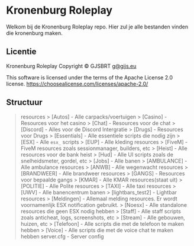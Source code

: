 # Kronenburg Roleplay
Welkom bij de Kronenburg Roleplay repo. Hier zul je alle bestanden vinden die kronenburg maken.

## Licentie
Kronenburg Roleplay
Copyright © GJSBRT <g@gijs.eu>

This software is licensed under the terms of the Apache License 2.0 license.
https://choosealicense.com/licenses/apache-2.0/

## Structuur

> resources
    > [Autos] - Alle carpacks/voertuigen
    > [Casino] - Resources voor het casino
    > [Chat] - Resources voor de chat
    > [Discord] - Alles voor de Discord Intergratie
    > [Drugs] - Resources voor Drugs
    > [Essentials] - Alle essentiele scripts die nodig zijn
    > [ESX] - Alle `esx_` scripts
    > [EUP] - Alle kleding resources
    > [FiveM] - FiveM resources zoals sessionmanager, builders, etc
    > [Heist] - Alle resources voor de bank heist
    > [Hud] - Alle UI scripts zoals de snelheidsmeter, gordel, etc
    > [Jobs] - Alle banen
        > [AMBULANCE] - Alle ambulance resources
        > [ANWB] - Alle wegenwacht resources
        > [BRANDWEER] - Alle brandweer resources
        > [GANGS] - Resources voor bepaalde gangs
        > [KMAR] - Alle KMAR resources(staat uit)
        > [POLITIE] - Alle Polite resources
        > [TAXI] - Alle taxi resources
        > [UWV] - Alle banencentrum banen
    > [lightbars_test2] - Lightbar resources
    > [Meldingen] - Allemaal melding resources. Er wordt voornamenlijk ESX notification gebruikt.
    > [Noesx] - Alle standalone resources die geen ESX nodig hebben
    > [Staff] - Alle staff scripts zoals anticheat, logs, screenshots, etc
    > [Stream] - Alle gebouwen, huizen, etc
    > [Telefoon] - Alle scripts die met de telefoon te maken hebben
    > [Voice] - Alle scripts die met de voice chat te maken hebben
> server.cfg - Server config